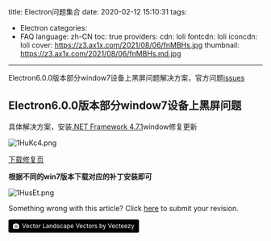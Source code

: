 title: Electron问题集合
date: 2020-02-12 15:10:31
tags:
- Electron
categories:
- FAQ
language: zh-CN
toc: true
providers:
    cdn: loli
    fontcdn: loli
    iconcdn: loli
cover: https://z3.ax1x.com/2021/08/06/fnMBHs.jpg
thumbnail: https://z3.ax1x.com/2021/08/06/fnMBHs.md.jpg
---

Electron6.0.0版本部分window7设备上黑屏问题解决方案，官方问题[issues](https://github.com/electron/electron/issues/19569)

<!-- more -->

## Electron6.0.0版本部分window7设备上黑屏问题

具体解决方案，安装[.NET Framework 4.7.1](https://support.microsoft.com/en-us/help/4019990/update-for-the-d3dcompiler-47-dll-component-on-windows)window修复更新

![1HuKc4.png](https://s2.ax1x.com/2020/02/12/1HuKc4.png)

[下载修复页](https://support.microsoft.com/en-us/help/4020302/the-net-framework-4-7-installation-is-blocked-on-windows-7-windows-ser)

**根据不同的win7版本下载对应的补丁安装即可**

![1HusEt.png](https://s2.ax1x.com/2020/02/12/1HusEt.png)

<article class="message message-immersive is-warning">
<div class="message-body">
<i class="fas fa-question-circle mr-2"></i>Something wrong with this article? 
Click <a href="https://github.com/blacklisten/nblogs/edit/site/source/_posts/2020/Electron-FAQ.md">here</a> 
to submit your revision.
</div>
</article>

<a style="background-color:black;color:white;text-decoration:none;padding:4px 6px;font-size:12px;line-height:1.2;display:inline-block;border-radius:3px" href="https://wallhaven.cc" target="_blank" rel="noopener noreferrer" title="Vector Landscape Vectors by Vecteezy"><span style="display:inline-block;padding:2px 3px"><svg xmlns="http://www.w3.org/2000/svg" style="height:12px;width:auto;position:relative;vertical-align:middle;top:-1px;fill:white" viewBox="0 0 32 32"><path d="M20.8 18.1c0 2.7-2.2 4.8-4.8 4.8s-4.8-2.1-4.8-4.8c0-2.7 2.2-4.8 4.8-4.8 2.7.1 4.8 2.2 4.8 4.8zm11.2-7.4v14.9c0 2.3-1.9 4.3-4.3 4.3h-23.4c-2.4 0-4.3-1.9-4.3-4.3v-15c0-2.3 1.9-4.3 4.3-4.3h3.7l.8-2.3c.4-1.1 1.7-2 2.9-2h8.6c1.2 0 2.5.9 2.9 2l.8 2.4h3.7c2.4 0 4.3 1.9 4.3 4.3zm-8.6 7.5c0-4.1-3.3-7.5-7.5-7.5-4.1 0-7.5 3.4-7.5 7.5s3.3 7.5 7.5 7.5c4.2-.1 7.5-3.4 7.5-7.5z"></path></svg></span><span style="display:inline-block;padding:2px 3px">Vector Landscape Vectors by Vecteezy</span></a>
